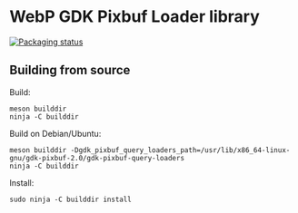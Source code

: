WebP GDK Pixbuf Loader library
==============================

[![Packaging status](https://repology.org/badge/vertical-allrepos/webp-pixbuf-loader.svg?exclude_unsupported=1)](https://repology.org/project/webp-pixbuf-loader/versions)


Building from source
--------------------
  Build:
  ```
  meson builddir
  ninja -C builddir
  ```

  Build on Debian/Ubuntu:
  ```
  meson builddir -Dgdk_pixbuf_query_loaders_path=/usr/lib/x86_64-linux-gnu/gdk-pixbuf-2.0/gdk-pixbuf-query-loaders
  ninja -C builddir
  ```

  Install:
  ```
  sudo ninja -C builddir install
  ```
